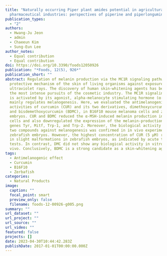 ```yaml
---
title: "Naturally occurring Piper plant amides potential in agricultural and
  pharmaceutical industries: perspectives of piperine and piperlongumine"
publication_types:
  - "2"
authors:
  - Hwang-Ju Jeon
  - admin
  - Chaeeun Kim
  - Sung-Eun Lee
author_notes:
  - Equal contribution
  - Equal contribution
doi: https://doi.org/10.3390/foods12050926
publication: "*Foods, 12(5), 926*"
publication_short: ""
abstract: Regulation of melanin production via the MC1R signaling pathway is a
  protective mechanism of the skin of living organisms against exposure to
  ultraviolet rays. The discovery of human skin-whitening agents has been one of
  the most intense pursuits of the cosmetic industry. The MC1R signaling pathway
  is activated by its agonist, alpha-melanocyte stimulating hormone (α-MSH), and
  mainly regulates melanogenesis. Here, we evaluated the antimelanogenic
  activities of curcumin (CUR) and its two derivatives, dimethoxycurcumin (DMC)
  and bisdemethoxycurcumin (BDMC), in B16F10 mouse melanoma cells and zebrafish
  embryos. CUR and BDMC reduced the α-MSH-induced melanin production in B16F10
  cells and also downregulated the expression of the melanin-production-related
  genes Tyr, Mitf, Trp-1, and Trp-2. Moreover, the biological activity of these
  two compounds against melanogenesis was confirmed in in vivo experiments using
  zebrafish embryos. However, the highest concentration of CUR (5 µM) resulted
  in slight malformations in zebrafish embryos, as indicated by acute toxicity
  tests. In contrast, DMC did not show any biological activity in vitro or in
  vivo. Conclusively, BDMC is a strong candidate as a skin-whitening agent.
tags:
  - Antimelanogenic effect
  - Curcumin
  - B16F10
  - Zerbafish
categories:
  - Natural Products
image:
  caption: ""
  focal_point: smart
  preview_only: false
  filename: foods-12-00926-g005.png
summary: ""
url_dataset: ""
url_project: ""
url_source: ""
url_video: ""
featured: false
projects: []
date: 2023-04-30T10:44:42.283Z
publishDate: 2017-01-01T00:00:00.000Z
---
```

